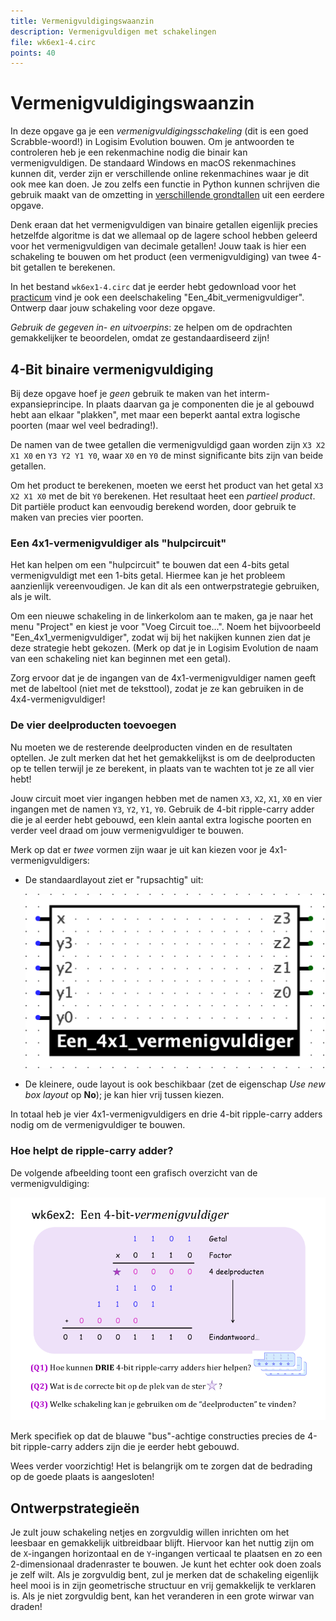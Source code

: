 ```yaml
---
title: Vermenigvuldigingswaanzin
description: Vermenigvuldigen met schakelingen
file: wk6ex1-4.circ
points: 40
---
```


# Vermenigvuldigingswaanzin

In deze opgave ga je een *vermenigvuldigingsschakeling* (dit is een goed Scrabble-woord!) in Logisim Evolution bouwen. Om je antwoorden te controleren heb je een rekenmachine nodig die binair kan vermenigvuldigen. De standaard Windows en macOS rekenmachines kunnen dit, verder zijn er verschillende online rekenmachines waar je dit ook mee kan doen. Je zou zelfs een functie in Python kunnen schrijven die gebruik maakt van de omzetting in [verschillende grondtallen](wisselende_stelsels.md) uit een eerdere opgave.

Denk eraan dat het vermenigvuldigen van binaire getallen eigenlijk precies hetzelfde algoritme is dat we allemaal op de lagere school hebben geleerd voor het vermenigvuldigen van decimale getallen! Jouw taak is hier een schakeling te bouwen om het product (een vermenigvuldiging) van twee 4-bit getallen te berekenen.

 In het bestand `wk6ex1-4.circ` dat je eerder hebt gedownload voor het [practicum](optellingen_schakelen.md) vind je ook een deelschakeling "Een_4bit_vermenigvuldiger". Ontwerp daar jouw schakeling voor deze opgave.

*Gebruik de gegeven in- en uitvoerpins*: ze helpen om de opdrachten gemakkelijker te beoordelen, omdat ze gestandaardiseerd zijn!

## 4-Bit binaire vermenigvuldiging

Bij deze opgave hoef je *geen* gebruik te maken van het interm-expansieprincipe. In plaats daarvan ga je componenten die je al gebouwd hebt aan elkaar "plakken", met maar een beperkt aantal extra logische poorten (maar wel veel bedrading!).

De namen van de twee getallen die vermenigvuldigd gaan worden zijn `X3 X2 X1 X0` en `Y3 Y2 Y1 Y0`, waar `X0` en `Y0` de minst significante bits zijn van beide getallen.

Om het product te berekenen, moeten we eerst het product van het getal `X3 X2 X1 X0` met de bit `Y0` berekenen. Het resultaat heet een *partieel product*. Dit partiële product kan eenvoudig berekend worden, door gebruik te maken van precies vier poorten.

### Een 4x1-vermenigvuldiger als "hulpcircuit"

Het kan helpen om een "hulpcircuit" te bouwen dat een 4-bits getal vermenigvuldigt met een 1-bits getal. Hiermee kan je het probleem aanzienlijk vereenvoudigen. Je kan dit als een ontwerpstrategie gebruiken, als je wilt.

Om een nieuwe schakeling in de linkerkolom aan te maken, ga je naar het menu "Project" en kiest je voor "Voeg Circuit toe...". Noem het bijvoorbeeld "Een_4x1_vermenigvuldiger", zodat wij bij het nakijken kunnen zien dat je deze strategie hebt gekozen. (Merk op dat je in Logisim Evolution de naam van een schakeling niet kan beginnen met een getal).

Zorg ervoor dat je de ingangen van de 4x1-vermenigvuldiger namen geeft met de labeltool (niet met de teksttool), zodat je ze kan gebruiken in de 4x4-vermenigvuldiger!

### De vier deelproducten toevoegen

Nu moeten we de resterende deelproducten vinden en de resultaten optellen. Je zult merken dat het het gemakkelijkst is om de deelproducten op te tellen terwijl je ze berekent, in plaats van te wachten tot je ze all vier hebt!

Jouw circuit moet vier ingangen hebben met de namen `X3`, `X2`, `X1`, `X0` en vier ingangen met de namen `Y3`, `Y2`, `Y1`, `Y0`. Gebruik de 4-bit ripple-carry adder die je al eerder hebt gebouwd, een klein aantal extra logische poorten en verder veel draad om jouw vermenigvuldiger te bouwen.

Merk op dat er *twee* vormen zijn waar je uit kan kiezen voor je 4x1-vermenigvuldigers:

*   De standaardlayout ziet er "rupsachtig" uit:

    ![4x1-vermenigvuldiger](images/caterpillar.png)

*   De kleinere, oude layout is ook beschikbaar (zet de eigenschap *Use new box layout* op  **No**); je kan hier vrij tussen kiezen.

In totaal heb je vier 4x1-vermenigvuldigers en drie 4-bit ripple-carry adders nodig om de vermenigvuldiger te bouwen.

### Hoe helpt de ripple-carry adder?

De volgende afbeelding toont een grafisch overzicht van de vermenigvuldiging:

![Vermenigvuldigen](images/mult.png)

Merk specifiek op dat de blauwe "bus"-achtige constructies precies de 4-bit ripple-carry adders zijn die je eerder hebt gebouwd.

Wees verder voorzichtig! Het is belangrijk om te zorgen dat de bedrading op de goede plaats is aangesloten!

## Ontwerpstrategieën

Je zult jouw schakeling netjes en zorgvuldig willen inrichten om het leesbaar en gemakkelijk uitbreidbaar blijft. Hiervoor kan het nuttig zijn om de `X`-ingangen horizontaal en de `Y`-ingangen verticaal te plaatsen en zo een 2-dimensionaal dradenraster te bouwen. Je kunt het echter ook doen zoals je zelf wilt. Als je zorgvuldig bent, zul je merken dat de schakeling eigenlijk heel mooi is in zijn geometrische structuur en vrij gemakkelijk te verklaren is. Als je niet zorgvuldig bent, kan het veranderen in een grote wirwar van draden!
